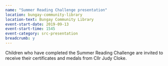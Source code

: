 ```yaml
---
name: "Summer Reading Challenge presentation"
location: bungay-community-library
location-text: Bungay Community Library
event-start-date: 2019-09-13
event-start-time: 1545
event-category: src-presentation
breadcrumb: y
---
```


Children who have completed the Summer Reading Challenge are invited to receive their certificates and medals from Cllr Judy Cloke.
